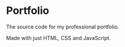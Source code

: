 # Portfolio

The source code for my professional portfolio.

Made with just HTML, CSS and JavaScript.